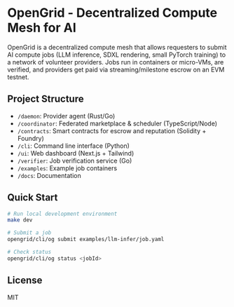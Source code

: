 # OpenGrid - Decentralized Compute Mesh for AI

OpenGrid is a decentralized compute mesh that allows requesters to submit AI compute jobs (LLM inference, SDXL rendering, small PyTorch training) to a network of volunteer providers. Jobs run in containers or micro-VMs, are verified, and providers get paid via streaming/milestone escrow on an EVM testnet.

## Project Structure

- `/daemon`: Provider agent (Rust/Go)
- `/coordinator`: Federated marketplace & scheduler (TypeScript/Node)
- `/contracts`: Smart contracts for escrow and reputation (Solidity + Foundry)
- `/cli`: Command line interface (Python)
- `/ui`: Web dashboard (Next.js + Tailwind)
- `/verifier`: Job verification service (Go)
- `/examples`: Example job containers
- `/docs`: Documentation

## Quick Start

```bash
# Run local development environment
make dev

# Submit a job
opengrid/cli/og submit examples/llm-infer/job.yaml

# Check status
opengrid/cli/og status <jobId>
```

## License

MIT